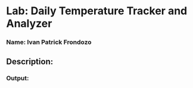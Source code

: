 # Lab: Daily Temperature Tracker and Analyzer
### Name: Ivan Patrick Frondozo

## Description:

### Output: 
